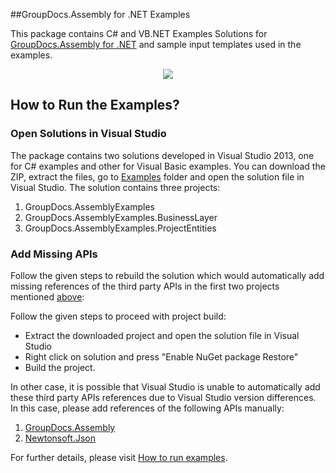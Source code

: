 ##GroupDocs.Assembly for .NET Examples

This package contains C# and VB.NET Examples Solutions for [GroupDocs.Assembly for .NET](http://groupdocs.com/dot-net/document-assembly-library) and sample input templates used in the examples.

<p align="center">
  <a title="Download complete GroupDocs.Assembly for .NET source code" href="https://github.com/groupdocsassembly/GroupDocs_Assembly_NET/archive/master.zip">
	<img src="https://raw.github.com/AsposeExamples/java-examples-dashboard/master/images/downloadZip-Button-Large.png" />
  </a>
</p>

## How to Run the Examples?

### Open Solutions in Visual Studio

The package contains two solutions developed in Visual Studio 2013, one for C# examples and other for Visual Basic examples. You can download the ZIP, extract the files, go to [Examples](https://github.com/groupdocs-assembly/GroupDocs.Assembly-for-.NET/tree/master/Examples) folder and open the solution file in Visual Studio. The solution contains three projects:

1) GroupDocs.AssemblyExamples                  
2) GroupDocs.AssemblyExamples.BusinessLayer    
3) GroupDocs.AssemblyExamples.ProjectEntities

### Add Missing APIs

Follow the given steps to rebuild the solution which would automatically add missing references of the third party APIs in the first two projects mentioned [above](https://github.com/groupdocs-assembly/GroupDocs.Assembly-for-.NET/blob/master/Examples/README.md#open-solutions-in-visual-studio):

Follow the given steps to proceed with project build:
* Extract the downloaded project and open the solution file in Visual Studio
* Right click on solution and press "Enable NuGet package Restore"
* Build the project.

 In other case, it is possible that Visual Studio is unable to automatically add these third party APIs references due to Visual Studio version differences. In this case, please add references of the following APIs manually:

1) [GroupDocs.Assembly](https://www.nuget.org/packages/GroupDocs.Assembly/)
2) [Newtonsoft.Json](https://www.nuget.org/packages/Newtonsoft.Json/)

For further details, please visit [How to run examples](http://groupdocs.com/docs/display/assemblynet/How+to+Run+Examples).
